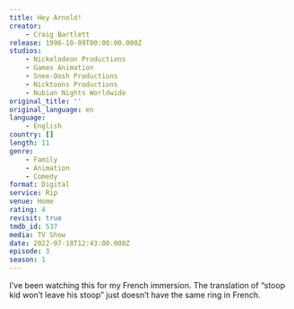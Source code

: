 ```yaml
---
title: Hey Arnold!
creator:
    - Craig Bartlett
release: 1996-10-09T00:00:00.000Z
studios:
    - Nickelodeon Productions
    - Games Animation
    - Snee-Oosh Productions
    - Nicktoons Productions
    - Nubian Nights Worldwide
original_title: ''
original_language: en
language:
    - English
country: []
length: 11
genre:
    - Family
    - Animation
    - Comedy
format: Digital
service: Rip
venue: Home
rating: 4
revisit: true
tmdb_id: 537
media: TV Show
date: 2022-07-18T12:43:00.000Z
episode: 3
season: 1
---
```

I’ve been watching this for my French immersion. The translation of “stoop kid won’t leave his stoop” just doesn’t have the same ring in French.